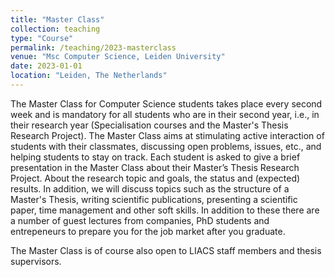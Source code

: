 ```yaml
---
title: "Master Class"
collection: teaching
type: "Course"
permalink: /teaching/2023-masterclass
venue: "Msc Computer Science, Leiden University"
date: 2023-01-01
location: "Leiden, The Netherlands"
---
```


The Master Class for Computer Science students takes place every second week and is mandatory for all students who are in their second year, i.e., in their research year (Specialisation courses and the Master's Thesis Research Project). The Master Class aims at stimulating active interaction of students with their classmates, discussing open problems, issues, etc., and helping students to stay on track. Each student is asked to give a brief presentation in the Master Class about their Master’s Thesis Research Project. About the research topic and goals, the status and (expected) results. In addition, we will discuss topics such as the structure of a Master's Thesis, writing scientific publications, presenting a scientific paper, time management and other soft skills. In addition to these there are a number of guest lectures from companies, PhD students and entrepeneurs to prepare you for the job market after you graduate.

The Master Class is of course also open to LIACS staff members and thesis supervisors.